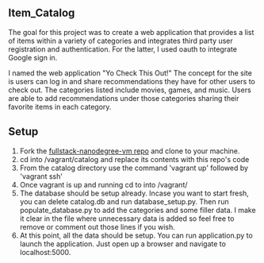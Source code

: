 ## Item_Catalog
The goal for this project was to create a web application that
provides a list of items within a variety of categories and
integrates third party user registration and authentication.
For the latter, I used oauth to integrate Google sign in.

I named the web application "Yo Check This Out!" The concept
for the site is users can log in and share recommendations
they have for other users to check out. The categories listed
include movies, games, and music. Users are able to add
recommendations under those categories sharing their favorite
items in each category.

## Setup
1. Fork the [fullstack-nanodegree-vm repo](https://github.com/udacity/fullstack-nanodegree-vm) and clone to your machine.
2. cd into /vagrant/catalog and replace its contents with
   this repo's code
3. From the catalog directory use the command 'vagrant up'
   followed by 'vagrant ssh'
4. Once vagrant is up and running cd to into /vagrant/
5. The database should be setup already. Incase you want to
   start fresh, you can delete catalog.db and run
   database_setup.py. Then run populate_database.py to add
   the categories and some filler data. I make it clear in
   the file where unnecessary data is added so feel free
   to remove or comment out those lines if you wish.
6. At this point, all the data should be setup. You can run
   application.py to launch the application. Just open up
   a browser and navigate to localhost:5000.
